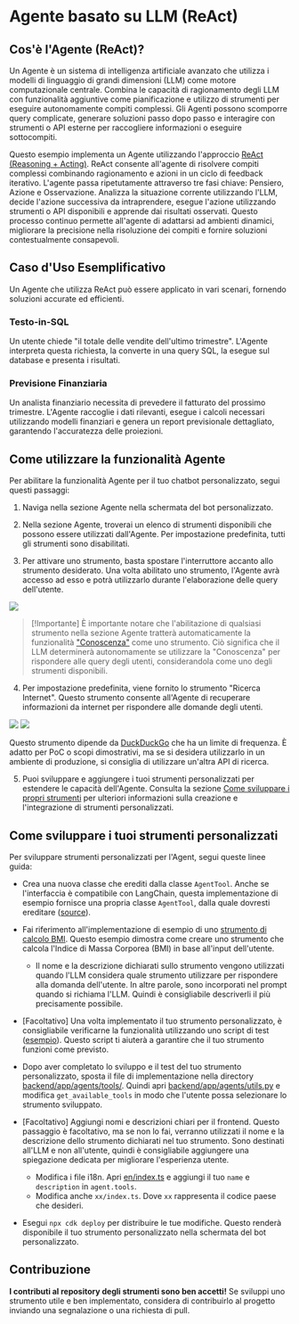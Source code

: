 # Agente basato su LLM (ReAct)

## Cos'è l'Agente (ReAct)?

Un Agente è un sistema di intelligenza artificiale avanzato che utilizza i modelli di linguaggio di grandi dimensioni (LLM) come motore computazionale centrale. Combina le capacità di ragionamento degli LLM con funzionalità aggiuntive come pianificazione e utilizzo di strumenti per eseguire autonomamente compiti complessi. Gli Agenti possono scomporre query complicate, generare soluzioni passo dopo passo e interagire con strumenti o API esterne per raccogliere informazioni o eseguire sottocompiti.

Questo esempio implementa un Agente utilizzando l'approccio [ReAct (Reasoning + Acting)](https://www.promptingguide.ai/techniques/react). ReAct consente all'agente di risolvere compiti complessi combinando ragionamento e azioni in un ciclo di feedback iterativo. L'agente passa ripetutamente attraverso tre fasi chiave: Pensiero, Azione e Osservazione. Analizza la situazione corrente utilizzando l'LLM, decide l'azione successiva da intraprendere, esegue l'azione utilizzando strumenti o API disponibili e apprende dai risultati osservati. Questo processo continuo permette all'agente di adattarsi ad ambienti dinamici, migliorare la precisione nella risoluzione dei compiti e fornire soluzioni contestualmente consapevoli.

## Caso d'Uso Esemplificativo

Un Agente che utilizza ReAct può essere applicato in vari scenari, fornendo soluzioni accurate ed efficienti.

### Testo-in-SQL

Un utente chiede "il totale delle vendite dell'ultimo trimestre". L'Agente interpreta questa richiesta, la converte in una query SQL, la esegue sul database e presenta i risultati.

### Previsione Finanziaria

Un analista finanziario necessita di prevedere il fatturato del prossimo trimestre. L'Agente raccoglie i dati rilevanti, esegue i calcoli necessari utilizzando modelli finanziari e genera un report previsionale dettagliato, garantendo l'accuratezza delle proiezioni.

## Come utilizzare la funzionalità Agente

Per abilitare la funzionalità Agente per il tuo chatbot personalizzato, segui questi passaggi:

1. Naviga nella sezione Agente nella schermata del bot personalizzato.

2. Nella sezione Agente, troverai un elenco di strumenti disponibili che possono essere utilizzati dall'Agente. Per impostazione predefinita, tutti gli strumenti sono disabilitati.

3. Per attivare uno strumento, basta spostare l'interruttore accanto allo strumento desiderato. Una volta abilitato uno strumento, l'Agente avrà accesso ad esso e potrà utilizzarlo durante l'elaborazione delle query dell'utente.

![](./imgs/agent_tools.png)

> [!Importante]
> È importante notare che l'abilitazione di qualsiasi strumento nella sezione Agente tratterà automaticamente la funzionalità ["Conoscenza"](https://aws.amazon.com/what-is/retrieval-augmented-generation/) come uno strumento. Ciò significa che il LLM determinerà autonomamente se utilizzare la "Conoscenza" per rispondere alle query degli utenti, considerandola come uno degli strumenti disponibili.

4. Per impostazione predefinita, viene fornito lo strumento "Ricerca Internet". Questo strumento consente all'Agente di recuperare informazioni da internet per rispondere alle domande degli utenti.

![](./imgs/agent1.png)
![](./imgs/agent2.png)

Questo strumento dipende da [DuckDuckGo](https://duckduckgo.com/) che ha un limite di frequenza. È adatto per PoC o scopi dimostrativi, ma se si desidera utilizzarlo in un ambiente di produzione, si consiglia di utilizzare un'altra API di ricerca.

5. Puoi sviluppare e aggiungere i tuoi strumenti personalizzati per estendere le capacità dell'Agente. Consulta la sezione [Come sviluppare i propri strumenti](#how-to-develop-your-own-tools) per ulteriori informazioni sulla creazione e l'integrazione di strumenti personalizzati.

## Come sviluppare i tuoi strumenti personalizzati

Per sviluppare strumenti personalizzati per l'Agent, segui queste linee guida:

- Crea una nuova classe che erediti dalla classe `AgentTool`. Anche se l'interfaccia è compatibile con LangChain, questa implementazione di esempio fornisce una propria classe `AgentTool`, dalla quale dovresti ereditare ([source](../backend/app/agents/tools/agent_tool.py)).

- Fai riferimento all'implementazione di esempio di uno [strumento di calcolo BMI](../examples/agents/tools/bmi/bmi.py). Questo esempio dimostra come creare uno strumento che calcola l'Indice di Massa Corporea (BMI) in base all'input dell'utente.

  - Il nome e la descrizione dichiarati sullo strumento vengono utilizzati quando l'LLM considera quale strumento utilizzare per rispondere alla domanda dell'utente. In altre parole, sono incorporati nel prompt quando si richiama l'LLM. Quindi è consigliabile descriverli il più precisamente possibile.

- [Facoltativo] Una volta implementato il tuo strumento personalizzato, è consigliabile verificarne la funzionalità utilizzando uno script di test ([esempio](../examples/agents/tools/bmi/test_bmi.py)). Questo script ti aiuterà a garantire che il tuo strumento funzioni come previsto.

- Dopo aver completato lo sviluppo e il test del tuo strumento personalizzato, sposta il file di implementazione nella directory [backend/app/agents/tools/](../backend/app/agents/tools/). Quindi apri [backend/app/agents/utils.py](../backend/app/agents/utils.py) e modifica `get_available_tools` in modo che l'utente possa selezionare lo strumento sviluppato.

- [Facoltativo] Aggiungi nomi e descrizioni chiari per il frontend. Questo passaggio è facoltativo, ma se non lo fai, verranno utilizzati il nome e la descrizione dello strumento dichiarati nel tuo strumento. Sono destinati all'LLM e non all'utente, quindi è consigliabile aggiungere una spiegazione dedicata per migliorare l'esperienza utente.

  - Modifica i file i18n. Apri [en/index.ts](../frontend/src/i18n/en/index.ts) e aggiungi il tuo `name` e `description` in `agent.tools`.
  - Modifica anche `xx/index.ts`. Dove `xx` rappresenta il codice paese che desideri.

- Esegui `npx cdk deploy` per distribuire le tue modifiche. Questo renderà disponibile il tuo strumento personalizzato nella schermata del bot personalizzato.

## Contribuzione

**I contributi al repository degli strumenti sono ben accetti!** Se sviluppi uno strumento utile e ben implementato, considera di contribuirlo al progetto inviando una segnalazione o una richiesta di pull.